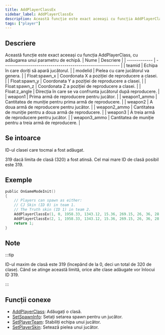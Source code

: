 ```yaml
---
title: AddPlayerClassEx
sidebar_label: AddPlayerClassEx
description: Această funcție este exact aceeași cu funcția AddPlayerClass, cu adăugarea unui parametru de echipă.
tags: ["player"]
---
```


## Descriere

Această funcție este exact aceeași cu funcția AddPlayerClass, cu adăugarea unui parametru de echipă. | Nume | Descriere | | ------------- | ----------------------------------------------------------- | | teamid | Echipa în care doriți să apară jucătorul. | | modelid | Pielea cu care jucătorul va genera. | | Float:spawn_x | Coordonata X a poziției de reproducere a clasei. | | Float:spawn_y | Coordonata Y a poziției de reproducere a clasei. | | Float:spawn_z | Coordonata Z a poziției de reproducere a clasei. | | Float:z_angle | Direcția în care se va confrunta jucătorul după reproducere. | | weapon1 | Prima armă de reproducere pentru jucător. | | weapon1_ammo | Cantitatea de muniție pentru prima armă de reproducere. | | weapon2 | A doua armă de reproducere pentru jucător. | | weapon2_ammo | Cantitatea de muniție pentru a doua armă de reproducere. | | weapon3 | A treia armă de reproducere pentru jucător. | | weapon3_ammo | Cantitatea de muniție pentru a treia armă de reproducere. |

## Se intoarce

ID-ul clasei care tocmai a fost adăugat.

319 dacă limita de clasă (320) a fost atinsă. Cel mai mare ID de clasă posibil este 319.

## Exemple

```c
public OnGameModeInit()
{
    // Players can spawn as either:
    // CJ Skin (ID 0) in team 1.
    // The Truth skin (ID 1) in team 2.
    AddPlayerClassEx(1, 0, 1958.33, 1343.12, 15.36, 269.15, 26, 36, 28, 150, 0, 0); // CJ
    AddPlayerClassEx(2, 1, 1958.33, 1343.12, 15.36, 269.15, 26, 36, 28, 150, 0, 0); // The Truth
    return 1;
}
```

## Note

:::tip

ID-ul maxim de clasă este 319 (începând de la 0, deci un total de 320 de clase). Când se atinge această limită, orice alte clase adăugate vor înlocui ID 319.

:::

## Funcții conexe

- [AddPlayerClass](AddPlayerClass): Adăugați o clasă.
- [SetSpawnInfo](SetSpawnInfo): Setați setarea spawn pentru un jucător.
- [SetPlayerTeam](SetPlayerTeam): Stabiliți echipa unui jucător.
- [SetPlayerSkin](SetPlayerSkin): Setează pielea unui jucător.
